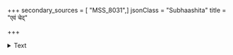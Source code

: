 +++
secondary_sources = [ "MSS_8031",]
jsonClass = "Subhaashita"
title = "एवं चेद्"

+++

<details><summary>Text</summary>

एवं चेद् विधिना कृतोऽस्युपकृतौ कस्यांचिदप्यक्षमः कामं मोपकृथास् ततस् तव मरो वाच्यं न धीरो भव।  
किं त्वारान् मृगतृष्णयोपजनयन्नम्भोमुचां वञ्चनां प्रेम्णा कर्षसि तर्षमूर्छितधियोऽप्यन्यानतः शोच्यसे॥
</details>
